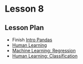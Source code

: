 # Lesson 8

## Lesson Plan

- Finish [Intro Pandas][1]
- [Human Learning][2]
- [Machine Learning: Regression][3]
- [Human Learning: Classification][4]



[1]: ../notebooks/intro-pandas.ipynb
[2]: ../notebooks/human-learning.ipynb
[3]: ../notebooks/linear-regression.ipynb
[4]: ../notebooks/logistic-regression.ipynb
